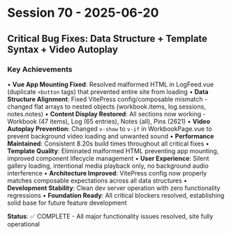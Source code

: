 # Session 70 - 2025-06-20
## Critical Bug Fixes: Data Structure + Template Syntax + Video Autoplay

### Key Achievements
• **Vue App Mounting Fixed**: Resolved malformed HTML in LogFeed.vue (duplicate `<button` tags) that prevented entire site from loading
• **Data Structure Alignment**: Fixed VitePress config/composable mismatch - changed flat arrays to nested objects (workbook.items, log.sessions, notes.notes)
• **Content Display Restored**: All sections now working - Workbook (47 items), Log (65 entries), Notes (all), Pins (2621)
• **Video Autoplay Prevention**: Changed `v-show` to `v-if` in WorkbookPage.vue to prevent background video loading and unwanted sound
• **Performance Maintained**: Consistent 8.20s build times throughout all critical fixes
• **Template Quality**: Eliminated malformed HTML preventing app mounting, improved component lifecycle management
• **User Experience**: Silent gallery loading, intentional media playback only, no background audio interference
• **Architecture Improved**: VitePress config now properly matches composable expectations across all data structures
• **Development Stability**: Clean dev server operation with zero functionality regressions
• **Foundation Ready**: All critical blockers resolved, establishing solid base for future feature development

**Status**: ✅ COMPLETE - All major functionality issues resolved, site fully operational
